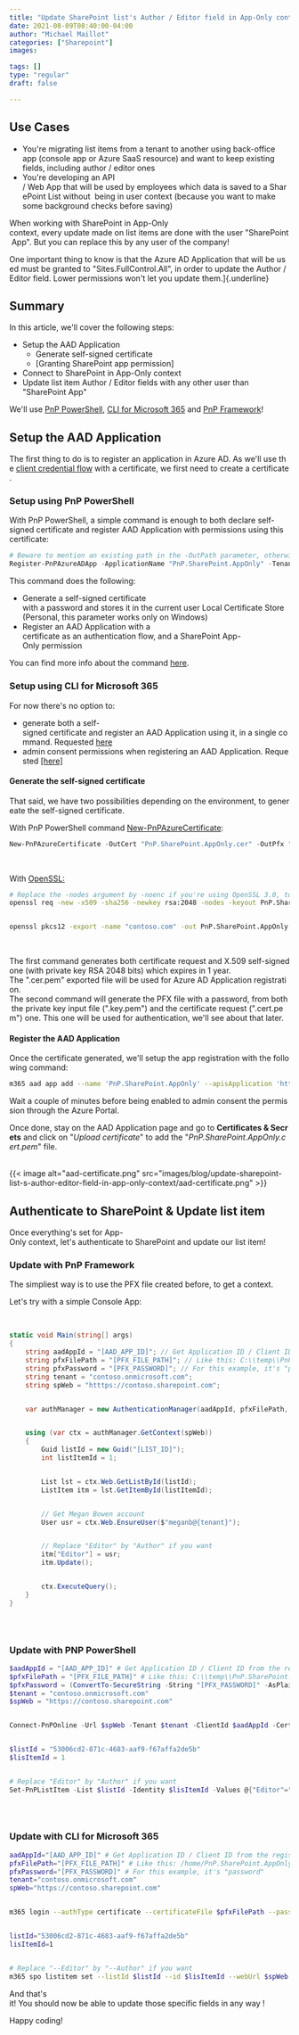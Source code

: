 ```yaml
---
title: "Update SharePoint list's Author / Editor field in App-Only context"
date: 2021-08-09T08:40:00-04:00
author: "Michael Maillot"
categories: ["Sharepoint"]
images:

tags: []
type: "regular"
draft: false

---
```


## Use Cases

-   You're migrating list items from a tenant to another using
    back-office app (console app or Azure SaaS resource) and want to
    keep existing fields, including author / editor ones
-   You're developing an API
    / Web App that will be used by employees which data is saved to a SharePoint List without 
    being in user context (because you want to make some background
    checks before saving)

When working with SharePoint in App-Only
context, every update made on list items are done with the user \"SharePoint App\".
But you can replace this by any user of the company!

One important thing to know is that the Azure AD Application that will be used must be granted to \"Sites.FullControl.All\", in order to update the Author / Editor field. Lower permissions won't let you update them.]{.underline}


## Summary 


In this article, we'll cover the following steps:

-   Setup the AAD Application
    -   Generate self-signed certificate
    -   [Granting SharePoint app permission]
-   Connect to SharePoint in App-Only context
-   Update list item Author / Editor fields with any other user than
    \"SharePoint App\"

We'll use [PnP PowerShell](https://pnp.github.io/powershell/), [CLI for Microsoft 365](https://pnp.github.io/cli-microsoft365/) and [PnP Framework](https://github.com/pnp/pnpframework)!


## Setup the AAD Application 

The first thing to do is to register an application in Azure AD. As we'll use the [client credential flow](https://docs.microsoft.com/en-us/azure/active-directory/develop/v2-oauth2-client-creds-grant-flow) with a certificate, we first need to create a certificate.


### Setup using PnP PowerShell 

With PnP PowerShell, a simple command is enough to both declare
self-signed certificate and register AAD Application with permissions
using this certificate:

```powershell
# Beware to mention an existing path in the -OutPath parameter, otherwise you won't get your certificate available
Register-PnPAzureADApp -ApplicationName "PnP.SharePoint.AppOnly" -Tenant contoso.onmicrosoft.com -OutPath c:\temp -CertificatePassword (ConvertTo-SecureString -String "password" -AsPlainText -Force) -SharePointApplicationPermissions "Sites.FullControl.All" -Store CurrentUser -DeviceLogin
```



This command does the following:


-   Generate a self-signed certificate
    with a password and stores it in the current user Local Certificate Store
    (Personal, this parameter works only on Windows)
-   Register an AAD Application with a
    certificate as an authentication flow, and a SharePoint App-Only permission



You can find more info about the command [here](https://pnp.github.io/powershell/cmdlets/Register-PnPAzureADApp.html).


### Setup using CLI for Microsoft 365 



For now there's no option to: 


-   generate both a self-signed certificate and register an AAD Application using it, in a single command. Requested [here](https://github.com/pnp/cli-microsoft365/issues/2170)
-   admin consent permissions when registering an AAD Application. Requested [[here]](https://github.com/pnp/cli-microsoft365/issues/2563)
#### Generate the self-signed certificate 



That said, we have two possibilities depending on the environment, to genereate the self-signed certificate.





With PnP PowerShell command [New-PnPAzureCertificate](https://pnp.github.io/powershell/cmdlets/New-PnPAzureCertificate.html):










```powershell
New-PnPAzureCertificate -OutCert "PnP.SharePoint.AppOnly.cer" -OutPfx "PnP.SharePoint.AppOnly.pfx" -ValidYears 1  -CertificatePassword (ConvertTo-SecureString -String "password" -AsPlainText -Force) -CommonName "PnP.SharePoint.AppOnly"
```


 




With [OpenSSL:](https://www.openssl.org/docs/manmaster/man1/)










```bash
# Replace the -nodes argument by -noenc if you're using OpenSSL 3.0, to disable encryption, since it will be done right after with the pfx file generation
openssl req -new -x509 -sha256 -newkey rsa:2048 -nodes -keyout PnP.SharePoint.AppOnly.key.pem -days 365 -out PnP.SharePoint.AppOnly.cert.pem -subj "/CN=contoso.com"


openssl pkcs12 -export -name "contoso.com" -out PnP.SharePoint.AppOnly.pfx -inkey PnP.SharePoint.AppOnly.key.pem -in PnP.SharePoint.AppOnly.cert.pem -password pass:password
```


 

The first command generates both certificate request and X.509
self-signed one (with private key RSA 2048 bits) which expires in 1
year.
The \".cer.pem\" exported file will be used for Azure AD Application registration.
The second command will generate the PFX file with a password, from both the private key input file (\".key.pem\") and the certificate request (\".cert.pem\") one. This one will be used for authentication,
we'll see about that later.
#### Register the AAD Application 



Once the certificate generated, we'll setup the app registration with the following command:





```bash
m365 aad app add --name 'PnP.SharePoint.AppOnly' --apisApplication 'https://microsoft.sharepoint-df.com/Sites.FullControl.All'
```





Wait a couple of minutes before being enabled to admin consent the permission through the Azure Portal.





Once done, stay on the AAD Application page and go to **Certificates & Secrets** and click on \"*Upload certificate*\" to add the \"*PnP.SharePoint.AppOnly.cert.pem*\" file.



\
{{< image alt="aad-certificate.png" src="images/blog/update-sharepoint-list-s-author-editor-field-in-app-only-context/aad-certificate.png" >}}
## Authenticate to SharePoint & Update list item 



Once everything's set for App-Only context, let's authenticate to SharePoint and update our list item!







### Update with PnP Framework 



The simpliest way is to use the PFX file created before, to get a context.





Let's try with a simple Console App:


 

```csharp
static void Main(string[] args)
{
    string aadAppId = "[AAD_APP_ID]"; // Get Application ID / Client ID from the registration made before
    string pfxFilePath = "[PFX_FILE_PATH]"; // Like this: C:\\temp\\PnP.SharePoint.AppOnly.pfx
    string pfxPassword = "[PFX_PASSWORD]"; // For this example, it's "password"
    string tenant = "contoso.onmicrosoft.com";
    string spWeb = "htttps://contoso.sharepoint.com";


    var authManager = new AuthenticationManager(aadAppId, pfxFilePath, pfxPassword, tenant);


    using (var ctx = authManager.GetContext(spWeb))
    {
        Guid listId = new Guid("[LIST_ID]");
        int listItemId = 1;


        List lst = ctx.Web.GetListById(listId);
        ListItem itm = lst.GetItemById(listItemId);


        // Get Megan Bowen account
        User usr = ctx.Web.EnsureUser($"meganb@{tenant}");


        // Replace "Editor" by "Author" if you want
        itm["Editor"] = usr;
        itm.Update();


        ctx.ExecuteQuery();
    }
}
```
###   

### Update with PNP PowerShell 








```powershell
$aadAppId = "[AAD_APP_ID]" # Get Application ID / Client ID from the registration made before
$pfxFilePath = "[PFX_FILE_PATH]" # Like this: C:\\temp\\PnP.SharePoint.AppOnly.pfx
$pfxPassword = (ConvertTo-SecureString -String "[PFX_PASSWORD]" -AsPlainText -Force) # For this example, it's "password"
$tenant = "contoso.onmicrosoft.com"
$spWeb = "https://contoso.sharepoint.com"


Connect-PnPOnline -Url $spWeb -Tenant $tenant -ClientId $aadAppId -CertificatePath $pfxFilePath -CertificatePassword $pfxPassword


$listId = "53006cd2-871c-4683-aaf9-f67affa2de5b"
$lisItemId = 1


# Replace "Editor" by "Author" if you want
Set-PnPListItem -List $listId -Identity $lisItemId -Values @{"Editor"="meganb@" + $tenant}
```



###   

### Update with CLI for Microsoft 365 



```bash
aadAppId="[AAD_APP_ID]" # Get Application ID / Client ID from the registration made before
pfxFilePath="[PFX_FILE_PATH]" # Like this: /home/PnP.SharePoint.AppOnly.pfx
pfxPassword="[PFX_PASSWORD]" # For this example, it's "password"
tenant="contoso.onmicrosoft.com"
spWeb="https://contoso.sharepoint.com"


m365 login --authType certificate --certificateFile $pfxFilePath --password $pfxPassword --appId $aadAppId --tenant $tenant


listId="53006cd2-871c-4683-aaf9-f67affa2de5b"
lisItemId=1


# Replace "--Editor" by "--Author" if you want
m365 spo listitem set --listId $listId --id $lisItemId --webUrl $spWeb --Editor "[{'Key':'i:0#.f|membership|meganb@${tenant}'}]"
```



And that's
it! You should now be able to update those specific fields in any way !

Happy coding!
